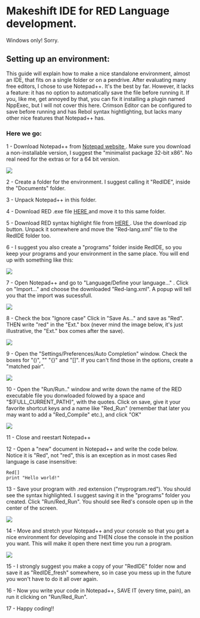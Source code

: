 # Makeshift IDE for RED Language development.

Windows only! Sorry.

## Setting up an environment:
This guide will explain how to make a nice standalone environment, almost an IDE, that fits on a single folder or on a pendrive. After evaluating many free editors, I chose to use Notepad++. It's the best by far. However, it lacks a feature: it has no option to automatically save the file before running it. If you, like me, get annoyed by that, you can fix it installing a plugin named NppExec, but I will not cover this here. Crimson Editor can be configured to save before running and has Rebol syntax hightlighting, but lacks many other nice features that Notepad++ has.
### Here we go:
1 - Download Notepad++ from <a href="https://notepad-plus-plus.org/download/v7.5.1.html"> Notepad website </a> . Make sure you download a non-installable version, I suggest the "minimalist package 32-bit x86". No real need for the extras or for a 64 bit version.

<img src="http://ungaretti.github.io/assets/1.jpg">

2 - Create a folder for the environment. I suggest calling it "RedIDE", inside the "Documents" folder.

3 - Unpack Notepad++ in this folder.

4 - Download RED .exe file <a href="http://www.red-lang.org/p/download.html"> HERE </a> and move it to this same folder.

5 - Download RED syntax highlight file from <a href="https://github.com/Ungaretti/Notepad-config-file-for-Red-Language"> HERE </a> . Use the download zip button. Unpack it somewhere and move the "Red-lang.xml" file to the RedIDE folder too.

6 - I suggest you also create a "programs" folder inside RedIDE, so you keep your programs and your environment in the same place. You will end up with something like this:

<img src="http://ungaretti.github.io/assets/2.jpg">

7 - Open Notepad++ and go to "Language/Define your language..." . Click on "Import..." and choose the downloaded "Red-lang.xml". A popup will tell you that the import was sucessfull.

<img src="http://ungaretti.github.io/assets/3.jpg">

8 - Check the box "Ignore case" Click in "Save As..." and save as "Red". THEN write "red" in the "Ext." box (never mind the image below, it's just illustrative, the "Ext." box comes after the save).

<img src="http://ungaretti.github.io/assets/4.jpg">

9 - Open the "Settings/Preferences/Auto Completion" window. Check the boxes for "()", "" "{}" and "[]". If you can't find those in the options, create a "matched pair".

<img src="http://ungaretti.github.io/assets/5.jpg">

10 - Open the "Run/Run.." window and write down the name of the RED executable file you donwloaded folowed by a space and "$(FULL_CURRENT_PATH)", with the quotes. Click on save, give it your favorite shortcut keys and a name like "Red_Run" (remember that  later you may want to add a "Red_Compile" etc.), and click "OK"

<img src="http://ungaretti.github.io/assets/6.jpg">

11 - Close and reestart Notepad++

12 - Open a "new" document in Notepad++ and write the code below. Notice it is "Red", not "red", this is an exception as in most cases Red language is case insensitive:
```Red
Red[]
print "Hello world!"
```
13 - Save your program with .red extension ("myprogram.red"). You should see the syntax highlighted. I suggest saving it in the "programs" folder you created. Click "Run/Red_Run". You should see Red's console open up in the center of the screen. 

<img src="http://ungaretti.github.io/assets/7.jpg">

14 - Move and stretch your Notepad++ and your console so that you get a nice environment for developing and THEN close the console in the position you want. This will make it open there next time you run a program.

<img src="http://ungaretti.github.io/assets/8.jpg">

15 - I strongly suggest you make a copy of your "RedIDE" folder now and save it as "RedIDE_fresh" somewhere, so in case you mess up in the future you won't have to do it all over again.

16 - Now you write your code in Notepad++, SAVE IT (every time, pain), an run it clicking on "Run/Red_Run".

17 - Happy coding!!



